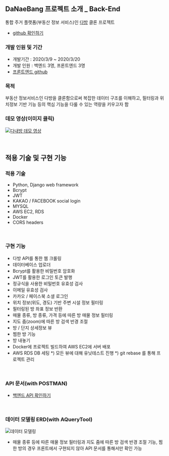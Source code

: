 ## DaNaeBang 프로젝트 소개 _ Back-End
통합 주거 플랫폼(부동산 정보 서비스)인 [다방](https://www.dabangapp.com/) 클론 프로젝트
- [github 확인하기](https://github.com/wecode-bootcamp-korea/DANAEBANG-backend)

### 개발 인원 및 기간
- 개발기간 : 2020/3/9 ~ 2020/3/20
- 개발 인원 : 백엔드 3명, 프론트엔드 3명
- [프론트엔드 github](https://github.com/wecode-bootcamp-korea/DANAEBANG-frontend)

### 목적
부동산 정보서비스인 다방을 클론함으로써 복잡한 데이터 구조를 이해하고, 필터링과 위치정보 기반 기능 등의 핵심 기능을 다룰 수 있는 역량을 키우고자 함 

### 데모 영상(이미지 클릭)

[![다내방 데모 영상](https://images.velog.io/images/devmin/post/e01aa49b-b980-44be-8c17-916377f9d449/%E1%84%89%E1%85%B3%E1%84%89%E1%85%A3%E1%86%BA%2015.png)](https://youtu.be/-EckvjpZX1c)

</br>

## 적용 기술 및 구현 기능
### 적용 기술
- Python, Django web framework
- Bcrypt
- JWT
- KAKAO / FACEBOOK social login
- MYSQL
- AWS EC2, RDS
- Docker
- CORS headers

</br>

### 구현 기능
- 다방 API를 통한 웹 크롤링
- 데이터베이스 업로더
- Bcrypt를 활용한 비밀번호 암호화
- JWT를 활용한 로그인 토큰 발행
- 정규식을 사용한 비밀번호 유효성 검사
- 이메일 유효성 검사
- 카카오 / 페이스북 소셜 로그인
- 위치 정보(위도, 경도) 기반 주변 시설 정보 필터링
- 필터링된 방 좌표 정보 반환
- 매물 종류, 방 종류, 가격 등에 따른 방 매물 정보 필터링
- 지도 줌(zoom)에 따른 방 검색 반경 조절
- 방 / 단지 상세정보 뷰
- 찜한 방 기능
- 방 내놓기
- Docker에 프로젝트 빌드하여 AWS EC2에 서버 배포
- AWS RDS DB 세팅
*) 모든 뷰에 대해 유닛테스트 진행
*) git rebase 를 통해 프로젝트 관리

</br>

### API 문서(with POSTMAN)
- [백엔드 API 확인하기](https://documenter.getpostman.com/view/10398706/SzS2x8dB?version=latest)

</br>

### 데이터 모델링 ERD(with AQueryTool)
![데이터 모델링](https://images.velog.io/images/devmin/post/2e8e2c60-f1b9-4b3f-bc66-eef5f34d591c/DANAEBANG_ERD.png)

- 매물 종류 등에 따른 매물 정보 필터링과 지도 줌에 따른 방 검색 반경 조절 기능, 찜한 방의 경우 프론트에서 구현되지 않아 API 문서를 통해서만 확인 가능
